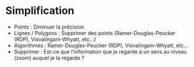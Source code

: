 # Simplification

- <div v-click> <Variant type="warning">Points</Variant> : Diminuer la précision</div>
- <div v-click> <Variant type="warning">Lignes / Polygons</Variant> : Supprimer des points (Ramer-Douglas-Peucker (RDP), Visvalingam-Whyatt, etc...)</div>
- <div v-click> <Variant type="warning">Algorithmes</Variant> : Ramer-Douglas-Peucker (RDP), Visvalingam-Whyatt, etc...</div>
- <div v-click> <Variant type="warning">Supprimer</Variant> : Est-ce que l'information que je regarde à un sens au niveau (zoom) auquel je la regarde ?</div>
